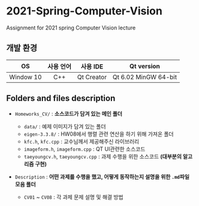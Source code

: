 # 2021-Spring-Computer-Vision

Assignment for 2021 spring Computer Vision lecture  

## 개발 환경  
|OS|사용 언어|사용 IDE|Qt version|
|:---:|:---:|:---:|:---:|
|Window 10|C++|Qt Creator|Qt 6.02 MinGW 64-bit|  

## Folders and files description  

- `Homeworks_CV/` : **소스코드가 담겨 있는 메인 폴더**  
  - `data/` : 예제 이미지가 담겨 있는 폴더  
  - `eigen-3.3.8/` : HW08에서 행렬 관련 연산을 하기 위해 가져온 폴더  
  - `kfc.h`, `kfc.cpp` : 교수님께서 제공해주신 라이브러리  
  - `imageform.h`, `imageform.cpp` : QT UI관련한 소스코드  
  - `taeyoungcv.h`, `taeyoungcv.cpp` : 과제 수행을 위한 소스코드 **(대부분의 알고리즘 구현)**  

- `Description` : **어떤 과제를 수행을 했고, 어떻게 동작하는지 설명을 위한 `.md`파일 모음 폴더**  
  - `CV01` ~ `CV08` : 각 과제 문제 설명 및 해결 방법  
  




